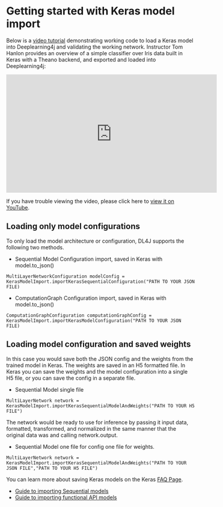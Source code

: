 # Getting started with Keras model import

Below is a [video tutorial](https://www.youtube.com/embed/bI1aR1Tj2DM) demonstrating 
working code to load a Keras model into Deeplearning4j and validating the working network. 
Instructor Tom Hanlon provides an overview of a simple classifier over Iris data built 
in Keras with a Theano backend, and exported and loaded into Deeplearning4j:

<iframe width="560" height="315" src="https://www.youtube.com/embed/bI1aR1Tj2DM" frameborder="0" allowfullscreen></iframe>

If you have trouble viewing the video, please click here to [view it on YouTube](https://www.youtube.com/embed/bI1aR1Tj2DM).


## <a name="configs">Loading only model configurations</a>

To only load the model architecture or configuration, DL4J supports the following two methods.

* Sequential Model Configuration import, saved in Keras with model.to_json()

```
MultiLayerNetworkConfiguration modelConfig = KerasModelImport.importKerasSequentialConfiguration("PATH TO YOUR JSON FILE)

```

* ComputationGraph Configuration import, saved in Keras with model.to_json()

```
ComputationGraphConfiguration computationGraphConfig = KerasModelImport.importKerasModelConfiguration("PATH TO YOUR JSON FILE)

```

## <a name="configs">Loading model configuration and saved weights</a>

In this case you would save both the JSON config and the weights from the trained model in Keras. The weights are saved in an H5 formatted file. In Keras you can save the weights and the model configuration into a single H5 file, or you can save the config in a separate file.

* Sequential Model single file

```
MultiLayerNetwork network = KerasModelImport.importKerasSequentialModelAndWeights("PATH TO YOUR H5 FILE")

```

The network would be ready to use for inference by passing it input data, formatted, transformed, and normalized in the same manner that the original data was and calling network.output.

* Sequential Model one file for config one file for weights.


```
MultiLayerNetwork network = KerasModelImport.importKerasSequentialModelAndWeights("PATH TO YOUR JSON FILE","PATH TO YOUR H5 FILE")

```



You can learn more about saving Keras models on the Keras 
[FAQ Page](https://keras.io/getting-started/faq/#how-can-i-save-a-keras-model).

- [Guide to importing Sequential models](./keras-sequential-guide)
- [Guide to importing functional API models](./keras-model-guide)